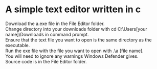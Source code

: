 # **A simple text editor written in c**

Download the a.exe file in the File Editor folder. <br>
Change directory into your downloads folder with cd C:\Users\[your name]\Downloads in command prompt. <br>
Ensure that the text file you want to open is the same directory as the executable. <br>
Run the exe file with the file you want to open with .\a [file name]. <br>
You will need to ignore any warnings Windows Defender gives. <br>
Source code is in the File Editor folder. <br>
